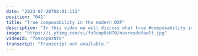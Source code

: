```yaml
---
date: "2023-07-20T08:01:11Z"
position: "041"
title: "True composability in the modern DXP"
description: "In this video we will discuss what true #composability is in the context of #DXP.\nNowadays, business leaders and developers are demanding freedom of choice across the board. And this puts traditional suite vendors in a state of chaos.They are trying to change the way they work while still staying mindful of the past 10 years of marketing the \"suite\" approach.\n\nThey are literally buying companies to try to create the feeling of composability while in fact they are only allowing you to compose with the components in their suite offering. You can't coin a term like composable DXP if you do not offer real flexibility.\n\nCustomers will still suffer from vendor lock-in, complex upgrade roadmaps and lot's of work to customize anything in the system. We've seen a huge explosion in digital experience tools over the past ten years, and the market is only moving faster. The tools you have today won't be the same tools you're using in 6 months time, or 2 years' time.\n\nTrue composability is the #powerofchoice in EVERYTHING. From Tech stack to hosting, CMS, media management, marketing tools, CDN, analytics, whatever.\n\nWe need an opinion-less platform in which nobody is the centre of the universe. A platform where all elements are equal and that offers flexibility and extendability whenever needed. Never re-platform again. Just switch out integrations.\n\nA truly composable DXP offers Freedom of choice in everything but with painkillers for orchestration and content composing."
image: "https://i.ytimg.com/vi/fo9cop0zNT0/maxresdefault.jpg"
videoId: "fo9cop0zNT0"
transcript: "Transcript not available."
---
```


